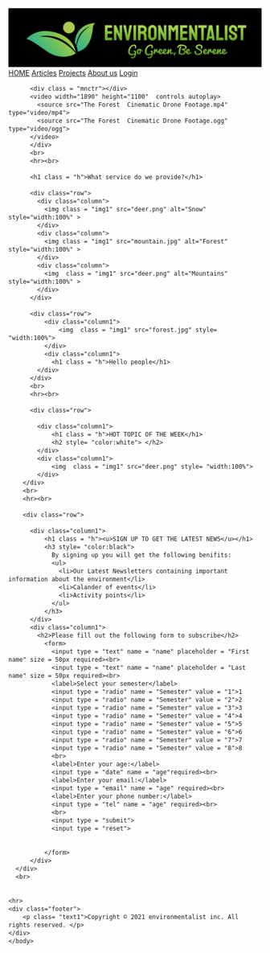 <!DOCTYPE HTML>
<html>
    <head>
        <title> ENVIRONMENTALIST</title>
        <link type ="text/css" rel="stylesheet" href="css.css">
    </head>
    <body>
          <div class="header">
            <div class = "menubar">
                <img class = "img" src="logo2.jpg">
                <a class="active" href="#home">HOME</a>
                <a href="articlemain.html">Articles</a>
                <a href="events.html">Projects</a>
                <a href="aboutus.html">About us</a>
                <a href="#about">Login</a>
            </div>
          </div>

          

          <div class = "mnctr"></div>
          <video width="1890" height="1100"  controls autoplay>
            <source src="The Forest  Cinematic Drone Footage.mp4" type="video/mp4">
            <source src="The Forest  Cinematic Drone Footage.ogg" type="video/ogg">
          </video>
          </div>
          <br>
          <hr><br>

          <h1 class = "h">What service do we provide?</h1>

          <div class="row">
            <div class="column">
              <img class = "img1" src="deer.png" alt="Snow" style="width:100%" >
            </div>
            <div class="column">
              <img class = "img1" src="mountain.jpg" alt="Forest" style="width:100%" >
            </div>
            <div class="column">
              <img  class = "img1" src="deer.png" alt="Mountains" style="width:100%" >
            </div>
          </div>

          <div class="row">
              <div class="column1">
                  <img  class = "img1" src="forest.jpg" style= "width:100%">
              </div>
              <div class="column1">
                <h1 class = "h">Hello people</h1>
            </div>
          </div>
          <br>
          <hr><br>

          <div class="row">

            <div class="column1">
                <h1 class = "h">HOT TOPIC OF THE WEEK</h1>
                <h2 style= "color:white"> </h2>
            </div>
            <div class="column1">
                <img  class = "img1" src="deer.png" style= "width:100%">
            </div>
        </div>
        <br>
        <hr><br>

        <div class="row">

          <div class="column1">
              <h1 class = "h"><u>SIGN UP TO GET THE LATEST NEWS</u></h1>
              <h3 style= "color:black"> 
                By signing up you will get the following benifits:
                <ul>
                  <li>Our Latest Newsletters containing important information about the environment</li>
                  <li>Calander of events</li>
                  <li>Activity points</li>
                </ul>
              </h3>
          </div>
          <div class="column1">
            <h2>Please fill out the following form to subscribe</h2>
              <form>
                <input type = "text" name = "name" placeholder = "First name" size = 50px required><br>
                <input type = "text" name = "name" placeholder = "Last name" size = 50px required><br>
                <label>Select your semester</label>
                <input type = "radio" name = "Semester" value = "1">1
                <input type = "radio" name = "Semester" value = "2">2
                <input type = "radio" name = "Semester" value = "3">3
                <input type = "radio" name = "Semester" value = "4">4
                <input type = "radio" name = "Semester" value = "5">5
                <input type = "radio" name = "Semester" value = "6">6
                <input type = "radio" name = "Semester" value = "7">7
                <input type = "radio" name = "Semester" value = "8">8
                <br>
                <label>Enter your age:</label>
                <input type = "date" name = "age"required><br>
                <label>Enter your email:</label>
                <input type = "email" name = "age" required><br>
                <label>Enter your phone number:</label>
                <input type = "tel" name = "age" required><br>
                <br>
                <input type = "submit">
                <input type = "reset">


              </form>
          </div>
      </div>
      <br>
   
    
    <hr>
    <div class="footer">
        <p class= "text1">Copyright © 2021 environmentalist inc. All rights reserved. </p>
    </div>
    </body>


</html>
